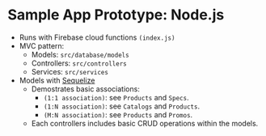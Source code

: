 # Sample App Prototype: Node.js

- Runs with Firebase cloud functions `(index.js)`
- MVC pattern:
  - Models: `src/database/models`
  - Controllers: `src/controllers`
  - Services: `src/services`
- Models with [Sequelize](https://sequelize.org/master/manual/)
  - Demostrates basic associations:
    - `(1:1 association)`: see `Products` and `Specs`.
    - `(1:N association)`: see `Catalogs` and `Products`.
    - `(M:N association)`: see `Products` and `Promos`.
  - Each controllers includes basic CRUD operations within the models.
